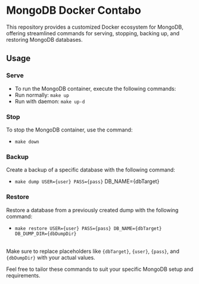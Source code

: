 # MongoDB Docker Contabo
This repository provides a customized Docker ecosystem for MongoDB, offering streamlined commands for serving, stopping, backing up, and restoring MongoDB databases.  

## Usage
### Serve
- To run the MongoDB container, execute the following commands:
- Run normally: `make up`
- Run with daemon: `make up-d` 

### Stop
To stop the MongoDB container, use the command:
- `make down`

### Backup
Create a backup of a specific database with the following command:
- `make dump USER={user} PASS={pass}` DB_NAME={dbTarget}

### Restore
Restore a database from a previously created dump with the following command:
- `make restore USER={user} PASS={pass} DB_NAME={dbTarget} DB_DUMP_DIR={dbDumpDir}` <br><br>

Make sure to replace placeholders like `{dbTarget}`, `{user}`, `{pass}`, and `{dbDumpDir}` with your actual values.

Feel free to tailor these commands to suit your specific MongoDB setup and requirements.
